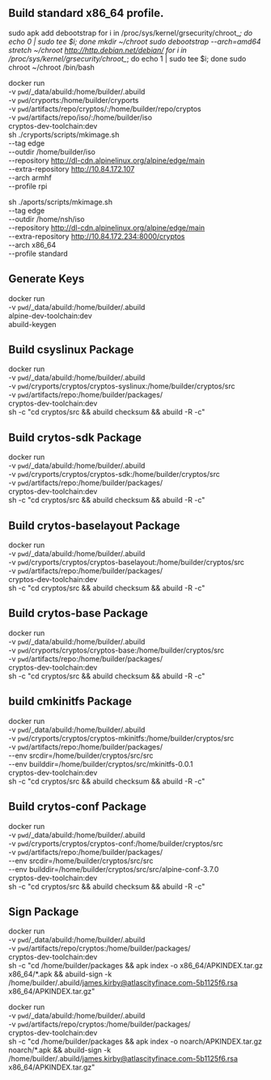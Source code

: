 ## Build standard x86_64 profile.
 sudo apk add debootstrap
 for i in /proc/sys/kernel/grsecurity/chroot_*; do echo 0 | sudo tee $i; done
 mkdir ~/chroot
 sudo debootstrap --arch=amd64 stretch ~/chroot http://http.debian.net/debian/
 for i in /proc/sys/kernel/grsecurity/chroot_*; do echo 1 | sudo tee $i; done
 sudo chroot ~/chroot /bin/bash
 
docker run \
-v `pwd`/_data/abuild:/home/builder/.abuild \
-v `pwd`/cryports:/home/builder/cryports \
-v `pwd`/artifacts/repo/cryptos/:/home/builder/repo/cryptos \
-v `pwd`/artifacts/repo/iso/:/home/builder/iso \
cryptos-dev-toolchain:dev \
sh ./cryports/scripts/mkimage.sh \
--tag edge \
--outdir /home/builder/iso \
--repository http://dl-cdn.alpinelinux.org/alpine/edge/main \
--extra-repository http://10.84.172.107 \
--arch armhf \
--profile rpi

sh ./aports/scripts/mkimage.sh \
--tag edge \
--outdir /home/nsh/iso \
--repository http://dl-cdn.alpinelinux.org/alpine/edge/main \
--extra-repository http://10.84.172.234:8000/cryptos \
--arch x86_64 \
--profile standard

## Generate Keys

docker run \
-v `pwd`/_data/abuild:/home/builder/.abuild \
alpine-dev-toolchain:dev \
abuild-keygen

## Build csyslinux Package

docker run \
-v `pwd`/_data/abuild:/home/builder/.abuild \
-v `pwd`/cryports/cryptos/cryptos-syslinux:/home/builder/cryptos/src \
-v `pwd`/artifacts/repo:/home/builder/packages/ \
cryptos-dev-toolchain:dev \
sh -c "cd cryptos/src && abuild checksum && abuild -R -c"

## Build crytos-sdk Package

docker run \
-v `pwd`/_data/abuild:/home/builder/.abuild \
-v `pwd`/cryports/cryptos/cryptos-sdk:/home/builder/cryptos/src \
-v `pwd`/artifacts/repo:/home/builder/packages/ \
cryptos-dev-toolchain:dev  \
sh -c "cd cryptos/src && abuild checksum && abuild -R -c"

## Build crytos-baselayout Package

docker run \
-v `pwd`/_data/abuild:/home/builder/.abuild \
-v `pwd`/cryports/cryptos/cryptos-baselayout:/home/builder/cryptos/src \
-v `pwd`/artifacts/repo:/home/builder/packages/ \
cryptos-dev-toolchain:dev \
sh -c "cd cryptos/src && abuild checksum && abuild -R -c"

## Build crytos-base Package

docker run \
-v `pwd`/_data/abuild:/home/builder/.abuild \
-v `pwd`/cryports/cryptos/cryptos-base:/home/builder/cryptos/src \
-v `pwd`/artifacts/repo:/home/builder/packages/ \
cryptos-dev-toolchain:dev \
sh -c "cd cryptos/src && abuild checksum && abuild -R -c"

## build cmkinitfs Package

docker run \
-v `pwd`/_data/abuild:/home/builder/.abuild \
-v `pwd`/cryports/cryptos/cryptos-mkinitfs:/home/builder/cryptos/src \
-v `pwd`/artifacts/repo:/home/builder/packages/ \
--env srcdir=/home/builder/cryptos/src/src \
--env builddir=/home/builder/cryptos/src/mkinitfs-0.0.1 \
cryptos-dev-toolchain:dev \
sh -c "cd cryptos/src && abuild checksum && abuild -R -c"


## Build crytos-conf Package

docker run \
-v `pwd`/_data/abuild:/home/builder/.abuild \
-v `pwd`/cryports/cryptos/cryptos-conf:/home/builder/cryptos/src \
-v `pwd`/artifacts/repo:/home/builder/packages/ \
--env srcdir=/home/builder/cryptos/src/src \
--env builddir=/home/builder/cryptos/src/src/alpine-conf-3.7.0 \
cryptos-dev-toolchain:dev \
sh -c "cd cryptos/src && abuild checksum && abuild -R -c"

## Sign Package

docker run \
-v `pwd`/_data/abuild:/home/builder/.abuild \
-v `pwd`/artifacts/repo/cryptos:/home/builder/packages/ \
cryptos-dev-toolchain:dev \
sh -c "cd /home/builder/packages && apk index -o x86_64/APKINDEX.tar.gz x86_64/*.apk && abuild-sign -k /home/builder/.abuild/james.kirby@atlascityfinace.com-5b1125f6.rsa x86_64/APKINDEX.tar.gz"

docker run \
-v `pwd`/_data/abuild:/home/builder/.abuild \
-v `pwd`/artifacts/repo/cryptos:/home/builder/packages/ \
cryptos-dev-toolchain:dev \
sh -c "cd /home/builder/packages && apk index -o noarch/APKINDEX.tar.gz noarch/*.apk && abuild-sign -k /home/builder/.abuild/james.kirby@atlascityfinace.com-5b1125f6.rsa x86_64/APKINDEX.tar.gz"

